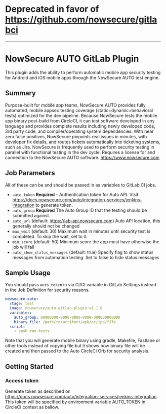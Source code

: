 # Deprecated in favor of https://github.com/nowsecure/gitlabci

----

# NowSecure AUTO GitLab Plugin

This plugin adds the ability to perform automatic mobile app security testing for Android and iOS mobile apps through the NowSecure AUTO test engine.

## Summary

Purpose-built for mobile app teams, NowSecure AUTO provides fully automated, mobile appsec testing coverage (static+dynamic+behavioral tests) optimized for the dev pipeline. Because NowSecure tests the mobile app binary post-build from CircleCI, it can test software developed in any language and provides complete results including newly developed code, 3rd party code, and compiler/operating system dependencies. With near zero false positives, NowSecure pinpoints real issues in minutes, with developer fix details, and routes tickets automatically into ticketing systems, such as Jira. NowSecure is frequently used to perform security testing in parallel with functional testing in the dev cycle. Requires a license for and connection to the NowSecure AUTO software.
 https://www.nowsecure.com

## Job Parameters

All of these can be and should be passed in as variables to GitLab CI jobs.

- `auto_token` **Required** - Authentication token for Auto API. Visit https://docs.nowsecure.com/auto/integration-services/jenkins-integration to generate token.
- `auto_group` **Required** The Auto Group ID that the testing should be submitted against.
- `auto_url` (default: https://lab-api.nowsecure.com) Auto API location, this generally should not be changed
- `max_wait` (default: 30) Maximum wait in minutes until security test is completed. To skip the wait, set to 0.
- `min_score` (default: 50) Minimum score the app must have otherwise the job will fail
- `auto_show_status_messages` (default: true) Specify flag to show status messages from automation testing. Set to false to hide status messages

## Sample Usage

You should pass `auto_token` in via CI/CI variable in GitLab Settings instead in the Job Definition for security reasons.

```yaml
nowsecure-auto:
  stage: test
  image: nowsecure/auto-gitlab-plugin:v1.1.0
  variables:
    auto_group: 00000000-0000-0000-0000-000000000000
    binary_file: /path/to/artifact/apk/or/ipa/file
  script:
    - bash run-tests
```

Note that you will generate mobile binary using gradle, Makefile, Fastlane or other tools instead of copying file but it shows how binary file will be created and then passed to the Auto CircleCI Orb for security analysis.

## Getting Started

### Access token

Generate token as described on https://docs.nowsecure.com/auto/integration-services/jenkins-integration. This token will be specified by environment variable AUTO_TOKEN in CircleCI context as bellow.

